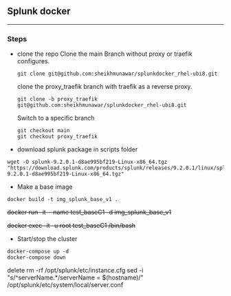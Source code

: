 ## Splunk docker
-----

### Steps
* clone the repo
    Clone the main Branch without proxy or traefik configures.
    ```
    git clone git@github.com:sheikhmunawar/splunkdocker_rhel-ubi8.git
    ```
    clone the proxy_traefik branch with traefik as a reverse proxy.
    ```
    git clone -b proxy_traefik git@github.com:sheikhmunawar/splunkdocker_rhel-ubi8.git
    ```
    Switch to a specific branch
    ```
    git checkout main
    git checkout proxy_traefik

    ```
* download splunk package in scripts folder
```
wget -O splunk-9.2.0.1-d8ae995bf219-Linux-x86_64.tgz "https://download.splunk.com/products/splunk/releases/9.2.0.1/linux/splunk-9.2.0.1-d8ae995bf219-Linux-x86_64.tgz"
```

*  Make a base image
```
docker build -t img_splunk_base_v1 .
```
~~docker run -it --name test_baseC1  -d img_splunk_base_v1~~

~~docker exec -it -u root test_baseC1  /bin/bash~~

* Start/stop the cluster
```
docker-compose up -d
docker-compose down
```

delete
rm -rf /opt/splunk/etc/instance.cfg
sed -i "s/^serverName.*/serverName = $(hostname)/" /opt/splunk/etc/system/local/server.conf
